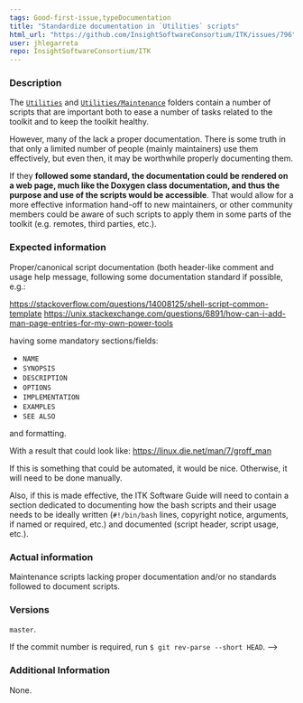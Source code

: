 ```yaml
---
tags: Good-first-issue,typeDocumentation
title: "Standardize documentation in `Utilities` scripts"
html_url: "https://github.com/InsightSoftwareConsortium/ITK/issues/796"
user: jhlegarreta
repo: InsightSoftwareConsortium/ITK
---
```


### Description

The [`Utilities`](https://github.com/InsightSoftwareConsortium/ITK/tree/master/Utilities) and [`Utilities/Maintenance`](https://github.com/InsightSoftwareConsortium/ITK/tree/master/Utilities/Maintenance) folders contain a number of scripts that are important both to ease a number of tasks related to the toolkit and to keep the toolkit healthy.

However, many of the lack a proper documentation. There is some truth in that only a limited number of people (mainly maintainers) use them effectively, but even then, it may be worthwhile properly documenting them.

If they **followed some standard, the documentation could be rendered on a web page, much like the Doxygen class documentation, and thus the purpose and use of the scripts would be accessible**. That would allow for a more effective information hand-off to new maintainers, or other community members could be aware of such scripts to apply them in some parts of the toolkit (e.g. remotes, third parties, etc.).

### Expected information

Proper/canonical script documentation (both header-like comment and usage help message, following some documentation standard if possible, e.g.:

https://stackoverflow.com/questions/14008125/shell-script-common-template
https://unix.stackexchange.com/questions/6891/how-can-i-add-man-page-entries-for-my-own-power-tools

having some mandatory sections/fields:

- `NAME`
- `SYNOPSIS`
- `DESCRIPTION`
- `OPTIONS`
- `IMPLEMENTATION`
- `EXAMPLES`
- `SEE ALSO`

and formatting.

With a result that could look like:
https://linux.die.net/man/7/groff_man

If this is something that could be automated, it would be nice. Otherwise, it will need to be done manually.

Also, if this is made effective, the ITK Software Guide will need to contain a section dedicated to documenting how the bash scripts and their usage needs to be ideally written (`#!/bin/bash` lines, copyright notice, arguments, if named or required, etc.) and documented (script header, script usage, etc.).

### Actual information

Maintenance scripts lacking proper documentation and/or no standards followed to document scripts.

### Versions

`master`. 

If the commit number is required, run `$ git rev-parse --short HEAD`. -->

### Additional Information

None.